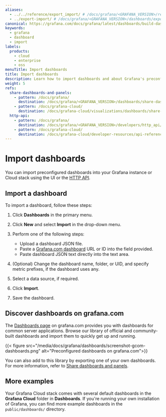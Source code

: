 ```yaml
---
aliases:
  - ../../reference/export_import/ # /docs/grafana/<GRAFANA_VERSION>/reference/export_import/
  - ../export-import/ # /docs/grafana/<GRAFANA_VERSION>/dashboards/export-import/
canonical: https://grafana.com/docs/grafana/latest/dashboards/build-dashboards/import-dashboards/
keywords:
  - grafana
  - dashboard
  - import
labels:
  products:
    - cloud
    - enterprise
    - oss
menuTitle: Import dashboards
title: Import dashboards
description: Learn how to import dashboards and about Grafana's preconfigured dashboards
weight: 5
refs:
  share-dashboards-and-panels:
    - pattern: /docs/grafana/
      destination: /docs/grafana/<GRAFANA_VERSION>/dashboards/share-dashboards-panels/
    - pattern: /docs/grafana-cloud/
      destination: /docs/grafana-cloud/visualizations/dashboards/share-dashboards-panels/
  http-api:
    - pattern: /docs/grafana/
      destination: /docs/grafana/<GRAFANA_VERSION>/developers/http_api/
    - pattern: /docs/grafana-cloud/
      destination: /docs/grafana-cloud/developer-resources/api-reference/http-api/
---
```


# Import dashboards

You can import preconfigured dashboards into your Grafana instance or Cloud stack using the UI or the [HTTP API](ref:http-api).

## Import a dashboard

To import a dashboard, follow these steps:

1. Click **Dashboards** in the primary menu.
1. Click **New** and select **Import** in the drop-down menu.
1. Perform one of the following steps:

   - Upload a dashboard JSON file.
   - Paste a [Grafana.com dashboard](#discover-dashboards-on-grafanacom) URL or ID into the field provided.
   - Paste dashboard JSON text directly into the text area.

1. (Optional) Change the dashboard name, folder, or UID, and specify metric prefixes, if the dashboard uses any.
1. Select a data source, if required.
1. Click **Import**.
1. Save the dashboard.

## Discover dashboards on grafana.com

The [Dashboards page](https://grafana.com/grafana/dashboards/) on grafana.com provides you with dashboards for common server applications. Browse our library of official and community-built dashboards and import them to quickly get up and running.

{{< figure src="/media/docs/grafana/dashboards/screenshot-gcom-dashboards.png" alt="Preconfigured dashboards on grafana.com">}}

You can also add to this library by exporting one of your own dashboards. For more information, refer to [Share dashboards and panels](ref:share-dashboards-and-panels).

## More examples

Your Grafana Cloud stack comes with several default dashboards in the **Grafana Cloud** folder in **Dashboards**. If you're running your own installation of Grafana, you can find more example dashboards in the `public/dashboards/` directory.

